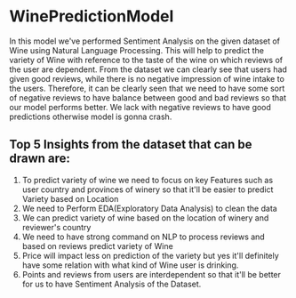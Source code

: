 # WinePredictionModel
In this model we've performed Sentiment Analysis on the given dataset of Wine using Natural Language Processing. This will help to predict the variety of Wine with reference to the taste of the wine on which reviews of the user are dependent. From the dataset we can clearly see that users had given good reviews, while there is no negative impression of wine intake to the users. Therefore, it can be clearly seen that we need to have some sort of negative reviews to have balance between good and bad reviews so that our model performs better. We lack with negative reviews to have good predictions otherwise model is gonna crash.
## Top 5 Insights from the dataset that can be drawn are:
1. To predict variety of wine we need to focus on key Features such as user country and provinces of winery so that it'll be easier to predict Variety based on Location
2. We need to Perform EDA(Exploratory Data Analysis) to clean the data
3. We can predict variety of wine based on the location of winery and reviewer's country
4. We need to have strong command on NLP to process reviews and based on reviews predict variety of Wine
5. Price will impact less on prediction of the variety but yes it'll definitely have some relation with what kind of Wine user is drinking.
6. Points and reviews from users are interdependent so that it'll be better for us to have Sentiment Analysis of the Dataset.
